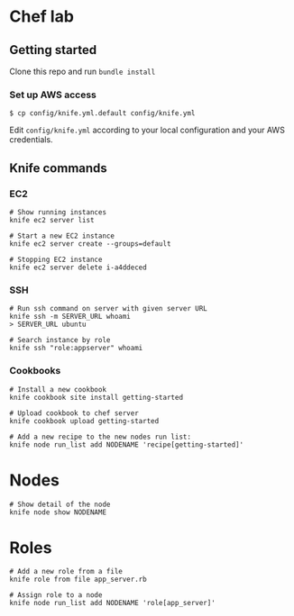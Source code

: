 # Chef lab

## Getting started

Clone this repo and run `bundle install`


### Set up AWS access

	$ cp config/knife.yml.default config/knife.yml

Edit `config/knife.yml` according to your local configuration and your AWS credentials.


## Knife commands


### EC2

	# Show running instances
	knife ec2 server list

	# Start a new EC2 instance
	knife ec2 server create --groups=default

	# Stopping EC2 instance
	knife ec2 server delete i-a4ddeced

### SSH

	# Run ssh command on server with given server URL
	knife ssh -m SERVER_URL whoami
	> SERVER_URL ubuntu
	
	# Search instance by role
	knife ssh "role:appserver" whoami

### Cookbooks

	# Install a new cookbook
	knife cookbook site install getting-started

	# Upload cookbook to chef server
	knife cookbook upload getting-started
	
	# Add a new recipe to the new nodes run list:
	knife node run_list add NODENAME 'recipe[getting-started]'
	
# Nodes

	# Show detail of the node
	knife node show NODENAME

# Roles

	# Add a new role from a file
	knife role from file app_server.rb
	
	# Assign role to a node
	knife node run_list add NODENAME 'role[app_server]'


